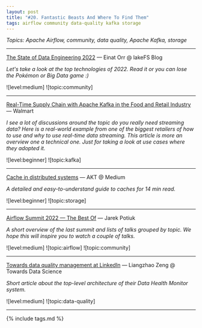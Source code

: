 ```yaml
---
layout: post
title: "#20. Fantastic Beasts And Where To Find Them"
tags: airflow community data-quality kafka storage
---
```


*Topics: Apache Airflow, community, data quality, Apache Kafka, storage*

<!--cut-->

---

[The State of Data Engineering 2022](https://lakefs.io/the-state-of-data-engineering-2022/) — Einat Orr @ lakeFS Blog

*Let's take a look at the top technologies of 2022. Read it or you can lose the Pokémon or Big Data game :)*

![level:medium] ![topic:community]

---

[Real-Time Supply Chain with Apache Kafka in the Food and Retail Industry](https://www.kai-waehner.de/blog/2022/02/25/real-time-supply-chain-with-apache-kafka-in-food-retail-industry/) — Walmart

*I see a lot of discussions around the topic do you really need streaming data? Here is a real-world example from one of the biggest retailers of how to use and why to use real-time data streaming. This article is more an overview one a technical one. Just for taking a look at use cases where they adopted it.*

![level:beginner] ![topic:kafka]

---

[Cache in distributed systems](https://medium.com/@nuraigayt/cache-in-distributed-systems-aaf92d8a05a1) — AKT @ Medium

*A detailed and easy-to-understand guide to caches for 14 min read.*

![level:beginner] ![topic:storage]

---

[Airflow Summit 2022 — The Best Of](https://medium.com/apache-airflow/airflow-summit-2022-the-best-of-373bee2527fa) — Jarek Potiuk

*A short overview of the last summit and lists of talks grouped by topic. We hope this will inspire you to watch a couple of talks.*

![level:medium] ![topic:airflow] ![topic:community]

---

[Towards data quality management at LinkedIn](https://engineering.linkedin.com/blog/2022/towards-data-quality-management-at-linkedin) — Liangzhao Zeng @ Towards Data Science

*Short article about the top-level architecture of their Data Health Monitor system.*

![level:medium] ![topic:data-quality]

---

{% include tags.md %}

